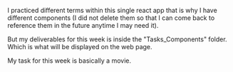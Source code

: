 I practiced different terms within this single react app that is why I have different components (I did not delete them so that I can come back to reference them in the future anytime I may need it).

But my deliverables for this week is inside the "Tasks_Components" folder. Which is what will be displayed on the web page.

My task for this week is basically a movie.